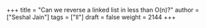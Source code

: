 +++
title = "Can we reverse a linked list in less than O(n)?"
author = ["Seshal Jain"]
tags = ["ll"]
draft = false
weight = 2144
+++
